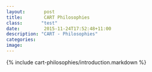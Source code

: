 ```yaml
---
layout:       post
title:        CART Philosophies
class:       "test"
date:         2015-11-24T17:52:48+11:00
description: "CART - Philosophies"
categories:      
image:        
---
```




<div id="cart-philosophies">

{% include cart-philosophies/introduction.markdown %}


</div>



